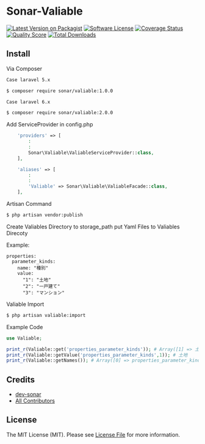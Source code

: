 # Sonar-Valiable

[![Latest Version on Packagist][ico-version]][link-packagist]
[![Software License][ico-license]](LICENSE.md)
[![Coverage Status][ico-scrutinizer]][link-scrutinizer]
[![Quality Score][ico-code-quality]][link-code-quality]
[![Total Downloads][ico-downloads]][link-downloads]

## Install

Via Composer

``` bash
Case laravel 5.x

$ composer require sonar/valiable:1.0.0

Case laravel 6.x

$ composer require sonar/valiable:2.0.0

```

Add ServiceProvider in config.php
``` php
    'providers' => [
        :
        :
        Sonar\Valiable\ValiableServiceProvider::class,
    ],

    'aliases' => [
        :
        :
        'Valiable' => Sonar\Valiable\ValiableFacade::class,
    ],
```

Artisan Command
``` bash
$ php artisan vendor:publish
```

Create Valiables Directory to storage_path
put Yaml Files to Valiables Direcoty 

Example:
``` file
properties:
  parameter_kinds:
    name: "種別"
    value:
      "1": "土地"
      "2": "一戸建て"
      "3": "マンション"
```

Valiable Import
``` bash
$ php artisan valiable:import
```

Example Code
``` php
use Valiable;

print_r(Valiable::get('properties_parameter_kinds')); # Array([1] => 土地 [2] => 一戸建て [3] => マンション )
print_r(Valiable::getValue('properties_parameter_kinds',1)); # 土地
print_r(Valiable::getNames()); # Array([0] => properties_parameter_kinds)

```


<!--
## Usage

``` php
$skeleton = new League\Skeleton();
echo $skeleton->echoPhrase('Hello, League!');
```

## Change log

Please see [CHANGELOG](CHANGELOG.md) for more information what has changed recently.

## Testing

``` bash
$ composer test
```

## Contributing

Please see [CONTRIBUTING](CONTRIBUTING.md) and [CONDUCT](CONDUCT.md) for details.

## Security

If you discover any security related issues, please email :author_email instead of using the issue tracker.
-->

## Credits

- [dev-sonar][link-author]
- [All Contributors][link-contributors]

## License

The MIT License (MIT). Please see [License File](LICENSE.md) for more information.

[ico-version]: https://img.shields.io/packagist/v/sonar/valiable.svg?style=flat-square
[ico-license]: https://img.shields.io/badge/license-MIT-brightgreen.svg?style=flat-square
[ico-circleci]: https://circleci.com/gh/dev-sonar/sonar-valiable.svg?style=shield&circle-token=d9c8812dec2ac73a00306fcfadaaa1528b6f8ce2
[ico-scrutinizer]: https://img.shields.io/scrutinizer/coverage/g/dev-sonar/sonar-valiable.svg?style=flat-square
[ico-code-quality]: https://img.shields.io/scrutinizer/g/dev-sonar/sonar-valiable.svg?style=flat-square
[ico-downloads]: https://img.shields.io/packagist/dt/sonar/valiable.svg?style=flat-square

[link-packagist]: https://packagist.org/packages/sonar/valiable
[link-circleci]: https://circleci.com/gh/dev-sonar/sonar-valiable
[link-scrutinizer]: https://scrutinizer-ci.com/g/dev-sonar/sonar-valiable/code-structure
[link-code-quality]: https://scrutinizer-ci.com/g/dev-sonar/sonar-valiable
[link-downloads]: https://packagist.org/packages/sonar/valiable
[link-author]: https://github.com/dev-sonar
[link-contributors]: ../../contributors

